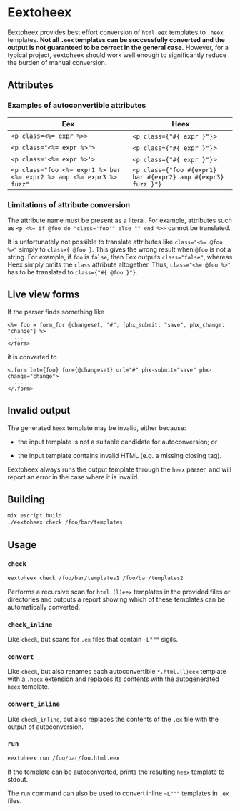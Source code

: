# Eextoheex

Eextoheex provides best effort conversion of `html.eex` templates to `.heex`
templates. **Not all `.eex` templates can be successfully converted and the output
is not guaranteed to be correct in the general case.** However, for a typical
project, eextoheex should work well enough to significantly reduce the burden of
manual conversion.

## Attributes

### Examples of autoconvertible attributes

Eex                                                                  | Heex
---------------------------------------------------------------------|-------------------------------------------------------------
`<p class=<%= expr %>>`                                              | `<p class={"#{ expr }"}`>
`<p class="<%= expr %>">`                                            | `<p class={"#{ expr }"}`>
`<p class='<%= expr %>'>`                                            | `<p class={"#{ expr }"}`>
`<p class="foo <%= expr1 %> bar <%= expr2 %> amp <%= expr3 %> fuzz"` | `<p class={"foo #{expr1} bar #{expr2} amp #{expr3} fuzz }"}`

### Limitations of attribute conversion

The attribute name must be present as a literal. For example, attributes such as
`<p <%= if @foo do "class='foo'" else "" end %>>` cannot be translated.

It is unfortunately not possible to translate attributes like `class="<%= @foo %>"` simply to `class={ @foo }`.
This gives the wrong result when `@foo` is not a string. For example, if `foo` is `false`, then Eex outputs
`class="false"`, whereas Heex simply omits the `class` attribute altogether.
Thus, `class="<%= @foo %>"` has to be translated to `class={"#{ @foo }"}`.

## Live view forms

If the parser finds something like

```
<%= foo = form_for @changeset, "#", [phx_submit: "save", phx_change: "change"] %>
  ...
</form>
```

it is converted to

```
<.form let={foo} for={@changeset} url="#" phx-submit="save" phx-change="change">
  ...
</.form>
```

## Invalid output

The generated `heex` template may be invalid, either because:

* the input template is not a suitable candidate for autoconversion; or

* the input template contains invalid HTML (e.g. a missing closing tag).

Eextoheex always runs the output template through the `heex` parser, and will
report an error in the case where it is invalid.

## Building

```sh
mix escript.build
./eextoheex check /foo/bar/templates
```

## Usage

### `check`

```sh
eextoheex check /foo/bar/templates1 /foo/bar/templates2
```

Performs a recursive scan for `html.(l)eex` templates in the provided files or
directories and outputs a report showing which of these templates can be
automatically converted.

### `check_inline`

Like `check`, but scans for `.ex` files that contain `~L"""` sigils.

### `convert`

Like `check`, but also renames each autoconvertible `*.html.(l)eex` template with a `.heex` extension
and replaces its contents with the autogenerated `heex` template.

### `convert_inline`

Like `check_inline`, but also replaces the contents of the `.ex` file with the output of autoconversion.

### `run`

```sh
eextoheex run /foo/bar/foo.html.eex
```

If the template can be autoconverted, prints the resulting `heex` template to stdout.

The `run` command can also be used to convert inline `~L"""` templates in `.ex` files.
